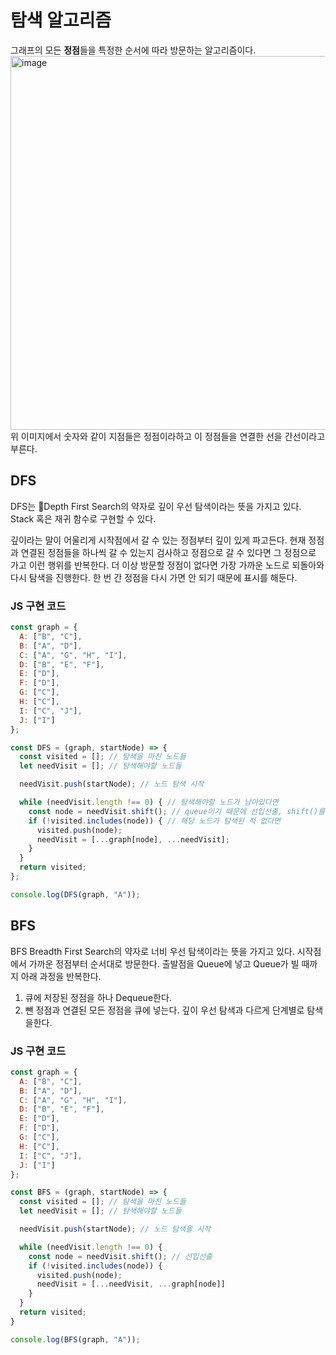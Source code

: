 # 탐색 알고리즘
그래프의 모든 **정점**들을 특정한 순서에 따라 방문하는 알고리즘이다.
<img width="598" alt="image" src="https://github.com/likegitman/IL/assets/105215297/b03c172f-7711-44ca-a82b-fa4832f07deb">
위 이미지에서 숫자와 같이 지점들은 정점이라하고 이 정점들을 연결한 선을 간선이라고 부른다.

## DFS
DFS는 Depth First Search의 약자로 깊이 우선 탐색이라는 뜻을 가지고 있다.
Stack 혹은 재귀 함수로 구현할 수 있다.

깊이라는 말이 어울리게 시작점에서 갈 수 있는 정점부터 깊이 있게 파고든다.
현재 정점과 연결된 정점들을 하나씩 갈 수 있는지 검사하고 정점으로 갈 수 있다면 그 정점으로 가고 이런 행위를 반복한다.
더 이상 방문할 정점이 없다면 가장 가까운 노드로 되돌아와 다시 탐색을 진행한다. 한 번 간 정점을 다시 가면 안 되기 때문에 표시를 해둔다.

### JS  구현 코드
```js
const graph = {
  A: ["B", "C"],
  B: ["A", "D"],
  C: ["A", "G", "H", "I"],
  D: ["B", "E", "F"],
  E: ["D"],
  F: ["D"],
  G: ["C"],
  H: ["C"],
  I: ["C", "J"],
  J: ["I"]
};

const DFS = (graph, startNode) => {
  const visited = []; // 탐색을 마친 노드들
  let needVisit = []; // 탐색해야할 노드들

  needVisit.push(startNode); // 노드 탐색 시작

  while (needVisit.length !== 0) { // 탐색해야할 노드가 남아있다면
    const node = needVisit.shift(); // queue이기 때문에 선입선출, shift()를 사용한다.
    if (!visited.includes(node)) { // 해당 노드가 탐색된 적 없다면
      visited.push(node); 
      needVisit = [...graph[node], ...needVisit];
    }
  }
  return visited;
};

console.log(DFS(graph, "A"));
```

## BFS
BFS Breadth First Search의 약자로 너비 우선 탐색이라는 뜻을 가지고 있다.
시작점에서 가까운 정점부터 순서대로 방문한다. 출발점을 Queue에 넣고 Queue가 빌 때까지 아래 과정을 반복한다.
1. 큐에 저장된 정점을 하나 Dequeue한다.
2. 뺀 정점과 연결된 모든 정점을 큐에 넣는다.
깊이 우선 탐색과 다르게 단계별로 탐색을한다.

### JS 구현 코드
```js
const graph = {
  A: ["B", "C"],
  B: ["A", "D"],
  C: ["A", "G", "H", "I"],
  D: ["B", "E", "F"],
  E: ["D"],
  F: ["D"],
  G: ["C"],
  H: ["C"],
  I: ["C", "J"],
  J: ["I"]
};

const BFS = (graph, startNode) => {
  const visited = []; // 탐색을 마친 노드들
  let needVisit = []; // 탐색해야할 노드들

  needVisit.push(startNode); // 노드 탐색을 시작

  while (needVisit.length !== 0) {
    const node = needVisit.shift(); // 선입선출
    if (!visited.includes(node)) {
      visited.push(node);
      needVisit = [...needVisit, ...graph[node]]
    }
  }
  return visited;
}

console.log(BFS(graph, "A"));
```
